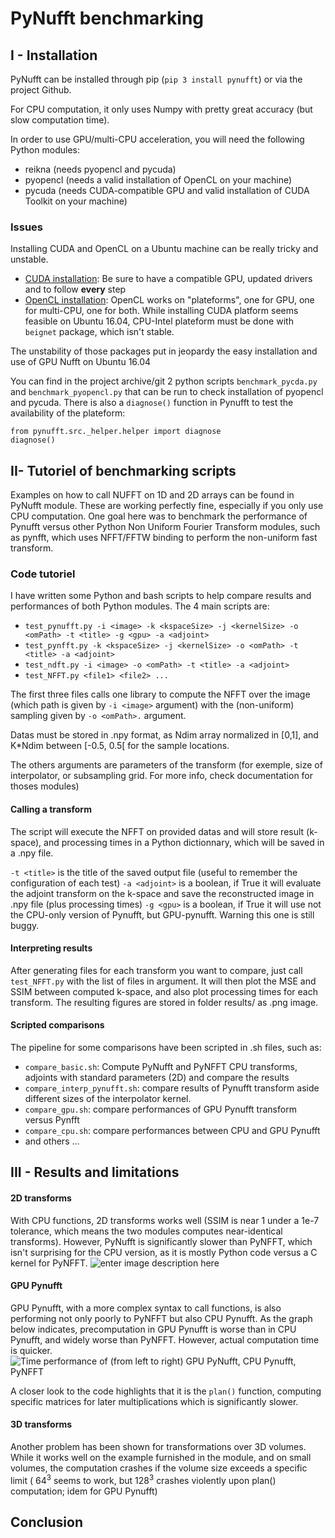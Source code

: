 ﻿# PyNufft benchmarking

## I - Installation

PyNufft can be installed through pip (`pip 3 install pynufft`) or via the project Github.

For CPU computation, it only uses Numpy with pretty great accuracy (but slow computation time). 

In order to use GPU/multi-CPU acceleration, you will need the following Python modules:

* reikna (needs pyopencl and pycuda)
* pyopencl (needs a valid installation of OpenCL on your machine)
* pycuda (needs CUDA-compatible GPU and valid installation of CUDA Toolkit on your machine)

### Issues

Installing CUDA and OpenCL on a Ubuntu machine can be really tricky and unstable. 

* [CUDA installation](http://docs.nvidia.com/cuda/cuda-installation-guide-linux/index.html): Be sure to have a compatible GPU, updated drivers and to follow **every** step
* [OpenCL installation](https://doc.ubuntu-fr.org/opencl): OpenCL works on "plateforms", one for GPU, one for multi-CPU, one for both. While installing CUDA platform seems feasible on Ubuntu 16.04, CPU-Intel plateform must be done with `beignet` package, which isn't stable. 

The unstability of those packages put in jeopardy the easy installation and use of GPU Nufft on Ubuntu 16.04

You can find in the project archive/git 2 python scripts `benchmark_pycda.py` and `benchmark_pyopencl.py` that can be run to check installation of pyopencl and pycuda. There is also a `diagnose()` function in Pynufft to test the availability of the plateform: 

	from pynufft.src._helper.helper import diagnose
    diagnose()


## II- Tutoriel of benchmarking scripts


Examples on how to call NUFFT on 1D and 2D arrays can be found in PyNufft module. These are working perfectly fine, especially if you only use CPU computation. 
One goal here was to benchmark the performance of Pynufft versus other Python Non Uniform Fourier Transform modules, such as pynfft, which uses NFFT/FFTW binding to perform the non-uniform fast transform. 

### Code tutoriel
I have written some Python and bash scripts to help compare results and performances of both Python modules. The 4 main scripts are: 

* `test_pynufft.py -i <image> -k <kspaceSize> -j <kernelSize> -o <omPath> -t <title> -g <gpu> -a <adjoint>` 
* `test_pynfft.py -k <kspaceSize> -j <kernelSize> -o <omPath> -t <title> -a <adjoint>`
* `test_ndft.py -i <image> -o <omPath> -t <title> -a <adjoint>`
* `test_NFFT.py <file1> <file2> ...` 

The first three files calls one library to compute the NFFT over the image (which path is given by `-i <image>` argument) with the (non-uniform) sampling given by `-o <omPath>.` argument. 

Datas must be stored in .npy format, as Ndim array normalized in [0,1], and K*Ndim between [-0.5, 0.5[ for the sample locations. 

The others arguments are parameters of the transform (for exemple, size of interpolator, or subsampling grid. For more info, check documentation for thoses modules)

#### Calling a transform 

The script will execute the NFFT on provided datas and will store result (k-space), and processing times in a Python dictionnary, which will be saved in a .npy file. 

`-t <title>` is the title of the saved output file (useful to remember the configuration of each test) 
`-a <adjoint>` is a boolean, if True it will evaluate the adjoint transform on the k-space and save the reconstructed image in .npy file (plus processing times) 
`-g <gpu>` is a boolean, if True it will use not the CPU-only version of Pynufft, but  GPU-pynufft. Warning this one is still buggy. 

#### Interpreting results
After generating files for each transform you want to compare, just call `test_NFFT.py` with the list of files in argument. It will then plot the MSE and SSIM between computed k-space, and also plot processing times for each transform. The resulting figures are stored in folder results/ as .png image. 

#### Scripted comparisons
The pipeline for some comparisons have been scripted in .sh files, such as: 
* `compare_basic.sh`: Compute PyNufft and PyNFFT CPU transforms, adjoints with standard parameters (2D) and compare the results
* `compare_interp_pynufft.sh`: compare results of Pynufft transform aside different sizes of the interpolator kernel.
* `compare_gpu.sh`: compare performances of GPU Pynufft transform versus Pynfft
* `compare_cpu.sh`: compare performances between CPU and GPU Pynufft
* and others ...

## III - Results and limitations 
#### 2D transforms
With CPU functions, 2D transforms works well (SSIM is near 1 under a 1e-7 tolerance, which means the two modules computes near-identical transforms). However, PyNufft is significantly slower than PyNFFT, which isn't surprising for the CPU version, as it is mostly Python code versus a C kernel for PyNFFT. 
![enter image description here](https://lh3.googleusercontent.com/CKnMrb93wIF-lMEYMQuSQmMnGqyzXxwOoYGijpnD5reVtnYMWZbn0xmngMaFNXpHLD2YtdMJ92BO "Performance comparison between CPU Nufft and NFFT on &#40;256,256&#41; image")
#### GPU Pynufft
GPU Pynufft, with a more complex syntax to call functions, is also performing not only poorly to PyNFFT but also CPU Pynufft. 
As the graph below indicates, precomputation in GPU Pynufft is worse than in CPU Pynufft, and widely worse than PyNFFT. However, actual computation time is quicker. 
![](https://lh3.googleusercontent.com/2Nw-K6ts4encFQSzBO9dK6YYfU1v1SxWRCAIob4RVSoihiz3f14kfmZV2sX12Mg0sxxAYmyb47P9 "Time performance of &#40;from left to right&#41; GPU PyNufft, CPU Pynufft, PyNFFT") 

A closer look to the code highlights that it is the `plan()` function, computing specific matrices for later multiplications which is significantly slower. 

#### 3D transforms

Another problem has been shown for transformations over 3D volumes. While it works well on the example furnished in the module, and on small volumes, the computation crashes if the volume size exceeds a specific limit ( $64^3$ seems to work, but $128^3$ crashes violently upon plan() computation; idem for GPU Pynufft)


## Conclusion

